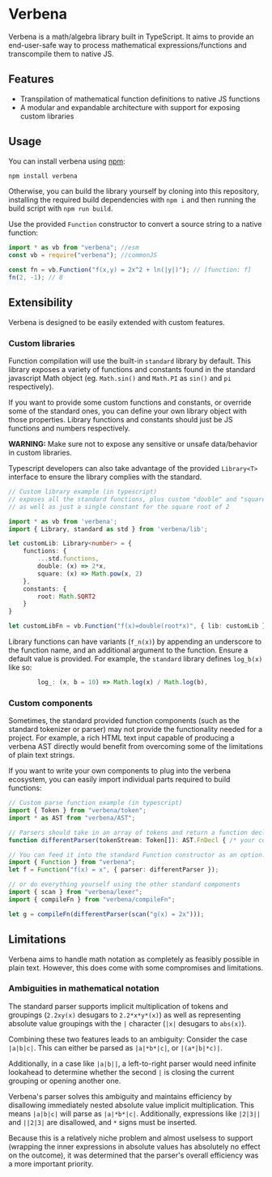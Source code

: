 # Verbena

Verbena is a math/algebra library built in TypeScript. It aims to provide an end-user-safe way to process mathematical expressions/functions and transcompile them to native JS.

## Features

- Transpilation of mathematical function definitions to native JS functions
- A modular and expandable architecture with support for exposing custom libraries

## Usage

You can install verbena using [npm](https://www.npmjs.org/package/verbena):

```sh
npm install verbena
```

Otherwise, you can build the library yourself by cloning into this repository, installing the required build dependencies with `npm i` and then running the build script with `npm run build`.

Use the provided `Function` constructor to convert a source string to a native function:

```js
import * as vb from "verbena"; //esm
const vb = require("verbena"); //commonJS

const fn = vb.Function("f(x,y) = 2x^2 + ln(|y|)"); // [function: f]
fn(2, -1); // 8
```

## Extensibility

Verbena is designed to be easily extended with custom features.

### Custom libraries

Function compilation will use the built-in `standard` library by default. This library exposes a variety of functions and constants found in the standard javascript Math object (eg. `Math.sin()` and `Math.PI` as `sin()` and `pi` respectively).

If you want to provide some custom functions and constants, or override some of the standard ones, you can define your own library object with those properties. Library functions and constants should just be JS functions and numbers respectively.

**WARNING:** Make sure not to expose any sensitive or unsafe data/behavior in custom libraries.

Typescript developers can also take advantage of the provided `Library<T>` interface to ensure the library complies with the standard.

```ts
// Custom library example (in typescript)
// exposes all the standard functions, plus custom "double" and "square" functions
// as well as just a single constant for the square root of 2

import * as vb from 'verbena';
import { Library, standard as std } from 'verbena/lib';

let customLib: Library<number> = {
    functions: {
        ...std.functions,
        double: (x) => 2*x,
        square: (x) => Math.pow(x, 2)
    },
    constants: {
        root: Math.SQRT2
    }
}

let customLibFn = vb.Function("f(x)=double(root*x)", { lib: customLib });
```

Library functions can have variants (`f_n(x)`) by appending an underscore to the function name, and an additional argument to the function. Ensure a default value is provided. For example, the `standard` library defines `log_b(x)` like so:

```ts
        log_: (x, b = 10) => Math.log(x) / Math.log(b),
```

### Custom components

Sometimes, the standard provided function components (such as the standard tokenizer or parser) may not provide the functionality needed for a project. For example, a rich HTML text input capable of producing a verbena AST directly would benefit from overcoming some of the limitations of plain text strings.

If you want to write your own components to plug into the verbena ecosystem, you can easily import individual parts required to build functions:

```ts
// Custom parse function example (in typescript)
import { Token } from "verbena/token";
import * as AST from "verbena/AST";

// Parsers should take in an array of tokens and return a function declaration
function differentParser(tokenStream: Token[]): AST.FnDecl { /* your code here */ };

// You can feed it into the standard Function constructor as an option...
import { Function } from "verbena";
let f = Function("f(x) = x", { parser: differentParser });

// or do everything yourself using the other standard components
import { scan } from "verbena/lexer";
import { compileFn } from "verbena/compileFn";

let g = compileFn(differentParser(scan("g(x) = 2x")));
```

## Limitations

Verbena aims to handle math notation as completely as feasibly possible in plain text. However, this does come with some compromises and limitations.

### Ambiguities in mathematical notation

The standard parser supports implicit multiplication of tokens and groupings (`2.2xy(x)` desugars to `2.2*x*y*(x)`) as well as representing absolute value groupings with the `|` character (`|x|` desugars to `abs(x)`). 

Combining these two features leads to an ambiguity: Consider the case `|a|b|c|`. This can either be parsed as `|a|*b*|c|`, or `|(a*|b|*c)|`.

Additionally, in a case like `|a|b||`, a left-to-right parser would need infinite lookahead to determine whether the second `|` is closing the current grouping or opening another one. 

Verbena's parser solves this ambiguity and maintains efficiency by disallowing immediately nested absolute value implicit multiplication. This means `|a|b|c|` will parse as `|a|*b*|c|`. Additionally, expressions like `|2|3||` and `||2|3|` are disallowed, and `*` signs must be inserted. 

Because this is a relatively niche problem and almost uselsess to support (wrapping the inner expressions in absolute values has absolutely no effect on the outcome), it was determined that the parser's overall efficiency was a more important priority.